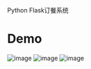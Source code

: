 Python Flask订餐系统
# Demo
![image](https://github.com/ishjjfun/order-food/blob/master/57f31e8dcf1607d388eb5ca1820d799.png)
![image](https://github.com/ishjjfun/order-food/blob/master/b065cd6ff782482a1dfacaa34ebfa29.png)
![image](https://github.com/ishjjfun/order-food/blob/master/9e699c732b7bace6d866de3f52233df.png)

